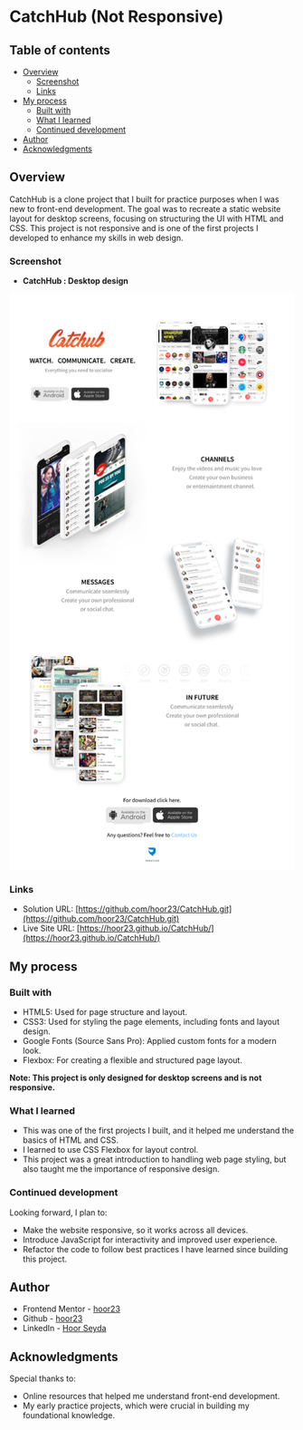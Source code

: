 # CatchHub (Not Responsive)

## Table of contents

- [Overview](#overview)
  - [Screenshot](#screenshot)
  - [Links](#links)
- [My process](#my-process)
  - [Built with](#built-with)
  - [What I learned](#what-i-learned)
  - [Continued development](#continued-development)
- [Author](#author)
- [Acknowledgments](#acknowledgments)



## Overview

CatchHub is a clone project that I built for practice purposes when I was new to front-end development. The goal was to recreate a static website layout for desktop screens, focusing on structuring the UI with HTML and CSS. This project is not responsive and is one of the first projects I developed to enhance my skills in web design.

### Screenshot

- **CatchHub : Desktop design**

![](./Catchhub/Catchhub.png)


### Links

- Solution URL: [https://github.com/hoor23/CatchHub.git](https://github.com/hoor23/CatchHub.git)
- Live Site URL: [https://hoor23.github.io/CatchHub/](https://hoor23.github.io/CatchHub/)

## My process

### Built with

- HTML5: Used for page structure and layout.
- CSS3: Used for styling the page elements, including fonts and layout design.
- Google Fonts (Source Sans Pro): Applied custom fonts for a modern look.
- Flexbox: For creating a flexible and structured page layout.

**Note: This project is only designed for desktop screens and is not responsive.**

### What I learned

- This was one of the first projects I built, and it helped me understand the basics of HTML and CSS.
- I learned to use CSS Flexbox for layout control.
- This project was a great introduction to handling web page styling, but also taught me the importance of responsive design.

### Continued development

Looking forward, I plan to:

- Make the website responsive, so it works across all devices.
- Introduce JavaScript for interactivity and improved user experience.
- Refactor the code to follow best practices I have learned since building this project.

## Author
- Frontend Mentor - [hoor23](https://www.frontendmentor.io/profile/hoor23)
- Github - [hoor23](https://github.com/hoor23)
- LinkedIn - [Hoor Seyda](www.linkedin.com/in/hoor-seyda-901176222)

## Acknowledgments

Special thanks to:

- Online resources that helped me understand front-end development.
- My early practice projects, which were crucial in building my foundational knowledge.
